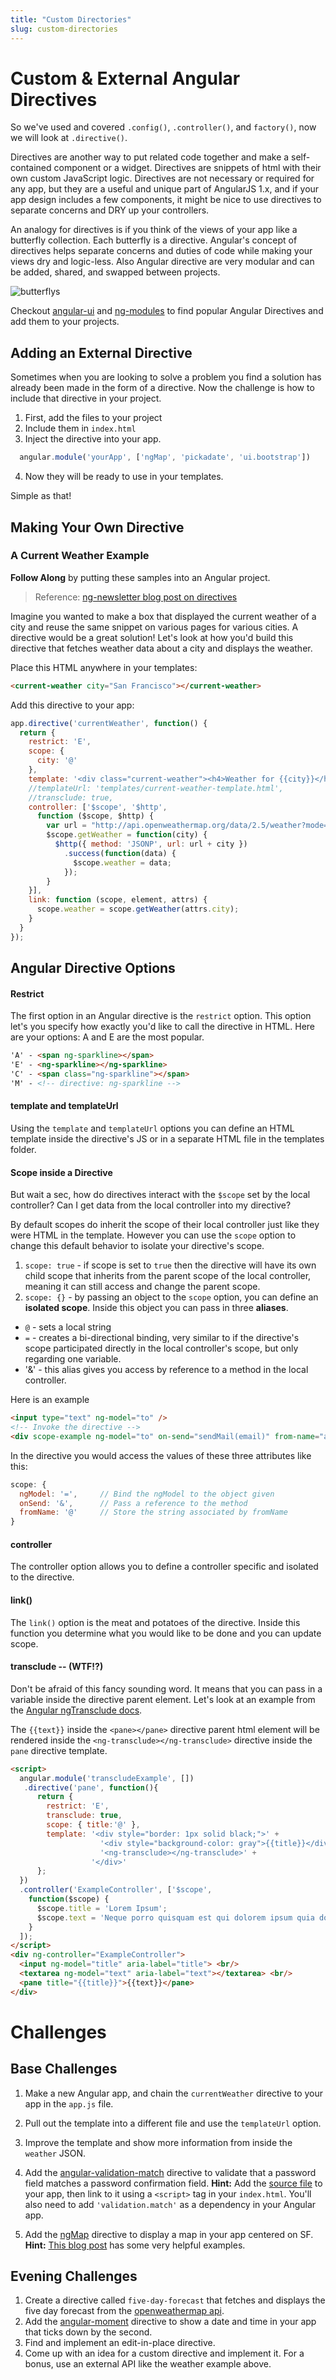 ```yaml
---
title: "Custom Directories"
slug: custom-directories
---
```


# Custom & External Angular Directives

So we've used and covered `.config()`, `.controller()`, and `factory()`, now we will look at `.directive()`.

Directives are another way to put related code together and make a self-contained component or a widget. Directives are snippets of html with their own custom JavaScript logic. Directives are not necessary or required for any app, but they are a useful and unique part of AngularJS 1.x, and if your app design includes a few components, it might be nice to use directives to separate concerns and DRY up your controllers.

An analogy for directives is if you think of the views of your app like a butterfly collection. Each butterfly is a directive. Angular's concept of directives helps separate concerns and duties of code while making your views dry and logic-less. Also Angular directive are very modular and can be added, shared, and swapped between projects.

![butterflys](/../images/butterflies.jpeg)

Checkout [angular-ui](https://angular-ui.github.io/) and [ng-modules](http://ngmodules.org/) to find popular Angular Directives and add them to your projects.

## Adding an External Directive

Sometimes when you are looking to solve a problem you find a solution has already been made in the form of a directive. Now the challenge is how to include that directive in your project.

1. First, add the files to your project
2. Include them in `index.html`
3. Inject the directive into your app.
  ```js
    angular.module('yourApp', ['ngMap', 'pickadate', 'ui.bootstrap'])
  ```
4. Now they will be ready to use in your templates.

Simple as that!

## Making Your Own Directive

### A Current Weather Example

**Follow Along** by putting these samples into an Angular project.

> Reference: [ng-newsletter blog post on directives](http://www.ng-newsletter.com/posts/directives.html)

Imagine you wanted to make a box that displayed the current weather of a city and reuse the same snippet on various pages for various cities. A directive would be a great solution! Let's look at how you'd build this directive that fetches weather data about a city and displays the weather.

Place this HTML anywhere in your templates:
```html
<current-weather city="San Francisco"></current-weather>
```

Add this directive to your app:
```js
app.directive('currentWeather', function() {
  return {
    restrict: 'E',
    scope: {
      city: '@'
    },
    template: '<div class="current-weather"><h4>Weather for {{city}}</h4>{{weather.main.temp}}</div>',
    //templateUrl: 'templates/current-weather-template.html',
    //transclude: true,
    controller: ['$scope', '$http',
      function ($scope, $http) {
        var url = "http://api.openweathermap.org/data/2.5/weather?mode=json&cnt=7&units=imperial&callback=JSON_CALLBACK&q="
        $scope.getWeather = function(city) {
          $http({ method: 'JSONP', url: url + city })
            .success(function(data) {
              $scope.weather = data;
            });
        }
    }],
    link: function (scope, element, attrs) {
      scope.weather = scope.getWeather(attrs.city);
    }
  }
});
```

## Angular Directive Options

#### Restrict

The first option in an Angular directive is the `restrict` option. This option let's you specify how exactly you'd like to call the directive in HTML. Here are your options: A and E are the most popular.

```html
'A' - <span ng-sparkline></span>
'E' - <ng-sparkline></ng-sparkline>
'C' - <span class="ng-sparkline"></span>
'M' - <!-- directive: ng-sparkline -->
```

#### template and templateUrl

Using the `template` and `templateUrl` options you can define an HTML template inside the directive's JS or in a separate HTML file in the templates folder.

#### Scope inside a Directive

But wait a sec, how do directives interact with the `$scope` set by the local controller? Can I get data from the local controller into my directive?

By default scopes do inherit the scope of their local controller just like they were HTML in the template. However you can use the `scope` option to change this default behavior to isolate your directive's scope.

1. `scope: true` - if scope is set to `true` then the directive will have its own child scope that inherits from the parent scope of the local controller, meaning it can still access and change the parent scope.
2. `scope: {}` - by passing an object to the `scope` option, you can define an **isolated scope**. Inside this object you can pass in three **aliases**.
  * `@` - sets a local string
  * `=` - creates a bi-directional binding, very similar to if the directive's scope participated directly in the local controller's scope, but only regarding one variable.
  * '&' - this alias gives you access by reference to a method in the local controller.

Here is an example

```html
<input type="text" ng-model="to" />
<!-- Invoke the directive -->
<div scope-example ng-model="to" on-send="sendMail(email)" from-name="ari@fullstack.io" />
```

In the directive you would access the values of these three attributes like this:
```js
scope: {
  ngModel: '=',     // Bind the ngModel to the object given
  onSend: '&',      // Pass a reference to the method
  fromName: '@'     // Store the string associated by fromName
}
```

#### controller

The controller option allows you to define a controller specific and isolated to the directive.

#### link()

The `link()` option is the meat and potatoes of the directive. Inside this function you determine what you would like to be done and you can update scope.

#### transclude -- (WTF!?)

Don't be afraid of this fancy sounding word. It means that you can pass in a variable inside the directive parent element. Let's look at an example from the [Angular ngTransclude docs](https://docs.angularjs.org/api/ng/directive/ngTransclude).

The `{{text}}` inside the `<pane></pane>` directive parent html element will be rendered inside the `<ng-transclude></ng-transclude>` directive inside the `pane` directive template.

```html
<script>
  angular.module('transcludeExample', [])
   .directive('pane', function(){
      return {
        restrict: 'E',
        transclude: true,
        scope: { title:'@' },
        template: '<div style="border: 1px solid black;">' +
                    '<div style="background-color: gray">{{title}}</div>' +
                    '<ng-transclude></ng-transclude>' +
                  '</div>'
      };
  })
  .controller('ExampleController', ['$scope',
    function($scope) {
      $scope.title = 'Lorem Ipsum';
      $scope.text = 'Neque porro quisquam est qui dolorem ipsum quia dolor...';
    }
  ]);
</script>
<div ng-controller="ExampleController">
  <input ng-model="title" aria-label="title"> <br/>
  <textarea ng-model="text" aria-label="text"></textarea> <br/>
  <pane title="{{title}}">{{text}}</pane>
</div>
```

# Challenges

## Base Challenges

1. Make a new Angular app, and chain the `currentWeather` directive to your app in the `app.js` file.
2. Pull out the template into a different file and use the `templateUrl` option.
3. Improve the template and show more information from inside the `weather` JSON.
4. Add the [angular-validation-match](https://github.com/TheSharpieOne/angular-validation-match) directive to validate that a password field matches a password confirmation field. **Hint:** Add the [source file](https://github.com/TheSharpieOne/angular-validation-match/blob/master/dist/angular-validation-match.min.js) to your app, then link to it using a `<script>` tag in your `index.html`. You'll also need to add `'validation.match'` as a dependency in your Angular app.

5. Add the [ngMap](https://github.com/allenhwkim/angularjs-google-maps) directive to display a map in your app centered on SF. **Hint:** [This blog post](http://allenhwkim.tumblr.com/post/70986888283/google-map-as-the-simplest-way) has some very helpful examples.

## Evening Challenges

1. Create a directive called `five-day-forecast` that fetches and displays the five day forecast from the [openweathermap api](http://openweathermap.org/forecast5).
2. Add the [angular-moment](https://github.com/urish/angular-moment) directive to show a date and time in your app that ticks down by the second.
3. Find and implement an edit-in-place directive.
4. Come up with an idea for a custom directive and implement it. For a bonus, use an external API like the weather example above.
